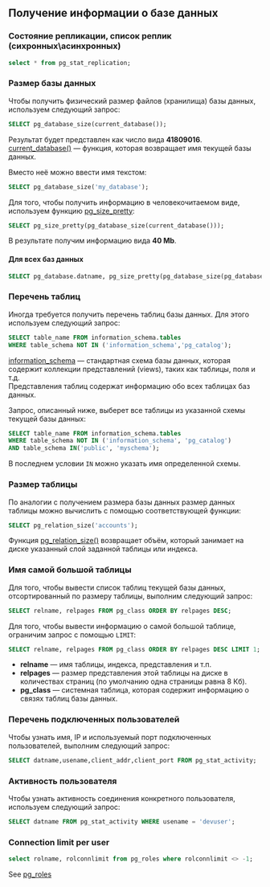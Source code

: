 ## Получение информации о базе данных

### Состояние репликации, список реплик (сихронных\асинхронных)
```sql
select * from pg_stat_replication;
```

### Размер базы данных

Чтобы получить физический размер файлов (хранилища) базы данных, используем следующий запрос:
```sql
SELECT pg_database_size(current_database());
```
Результат будет представлен как число вида **41809016**.  
[current_database()](https://postgrespro.ru/docs/postgrespro/9.5/functions-info) — функция, которая возвращает имя текущей базы данных.  

Вместо неё можно ввести имя текстом:
```sql
SELECT pg_database_size('my_database');
```

Для того, чтобы получить информацию в человекочитаемом виде, используем функцию [pg_size_pretty](https://postgrespro.ru/docs/postgrespro/9.5/functions-admin):
```sql
SELECT pg_size_pretty(pg_database_size(current_database()));
```
В результате получим информацию вида **40 Mb**.

#### Для всех баз данных
```sql
SELECT pg_database.datname, pg_size_pretty(pg_database_size(pg_database.datname)) AS size FROM pg_database;
```

### Перечень таблиц
Иногда требуется получить перечень таблиц базы данных. Для этого используем следующий запрос:
```sql
SELECT table_name FROM information_schema.tables
WHERE table_schema NOT IN ('information_schema','pg_catalog');
```
[information_schema](https://www.postgresql.org/docs/9.5/information-schema.html) — стандартная схема базы данных, которая содержит коллекции представлений (views), таких как таблицы, поля и т.д.  
Представления таблиц содержат информацию обо всех таблицах баз данных.

Запрос, описанный ниже, выберет все таблицы из указанной схемы текущей базы данных:
```sql
SELECT table_name FROM information_schema.tables
WHERE table_schema NOT IN ('information_schema', 'pg_catalog')
AND table_schema IN('public', 'myschema');
```
В последнем условии `IN` можно указать имя определенной схемы.

### Размер таблицы
По аналогии с получением размера базы данных размер данных таблицы можно вычислить с помощью соответствующей функции:
```sql
SELECT pg_relation_size('accounts');
```
Функция [pg_relation_size()](https://postgrespro.ru/docs/postgrespro/9.5/functions-admin) возвращает объём, который занимает на диске указанный слой заданной таблицы или индекса.

### Имя самой большой таблицы
Для того, чтобы вывести список таблиц текущей базы данных, отсортированный по размеру таблицы, выполним следующий запрос:
```sql
SELECT relname, relpages FROM pg_class ORDER BY relpages DESC;
```
Для того, чтобы вывести информацию о самой большой таблице, ограничим запрос с помощью `LIMIT`:
```sql
SELECT relname, relpages FROM pg_class ORDER BY relpages DESC LIMIT 1;
```
- **relname** — имя таблицы, индекса, представления и т.п.
- **relpages** — размер представления этой таблицы на диске в количествах страниц (по умолчанию одна страницы равна 8 Кб).
- **pg_class** — системная таблица, которая содержит информацию о связях таблиц базы данных.

### Перечень подключенных пользователей
Чтобы узнать имя, IP и используемый порт подключенных пользователей, выполним следующий запрос:
```sql
SELECT datname,usename,client_addr,client_port FROM pg_stat_activity;
```

### Активность пользователя
Чтобы узнать активность соединения конкретного пользователя, используем следующий запрос:
```sql
SELECT datname FROM pg_stat_activity WHERE usename = 'devuser';
```

### Connection limit per user
```sql
select rolname, rolconnlimit from pg_roles where rolconnlimit <> -1;
```
See [pg_roles](https://postgrespro.ru/docs/postgrespro/10/view-pg-roles)
